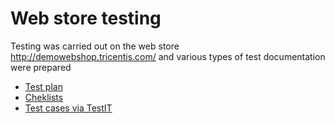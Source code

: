 # Web store testing

Testing was carried out on the web store http://demowebshop.tricentis.com/ and various types of test documentation were prepared

- [Test plan](https://docs.google.com/document/d/19l8XuhFN2tuuRbZjCvb9PXzsB92LNOFOyaYim0HlvEQ/edit?usp=sharing)
- [Cheklists](https://docs.google.com/spreadsheets/d/1vvvIETwWRFaqDzpUvHlNEmrhYhIXjQ7L/edit?usp=sharing&ouid=116283198519454590915&rtpof=true&sd=true)
- [Test cases via TestIT](https://drive.google.com/file/d/1huHp1Yc__i7kbzO-IL28JZUw-IwbyWtO/view?usp=sharing)
